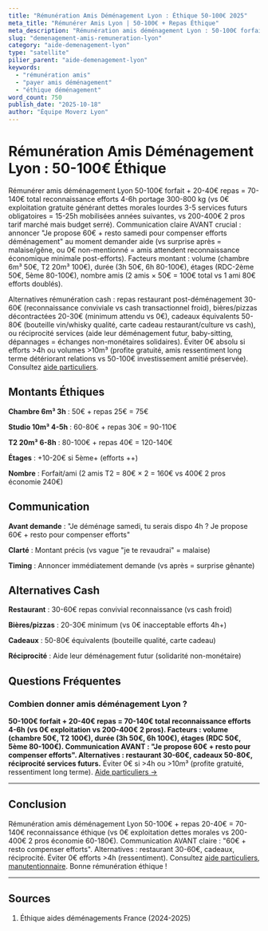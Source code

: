 ```yaml
---
title: "Rémunération Amis Déménagement Lyon : Éthique 50-100€ 2025"
meta_title: "Rémunérer Amis Lyon | 50-100€ + Repas Éthique"
meta_description: "Rémunération amis déménagement Lyon : 50-100€ forfait + 20-40€ repas = reconnaissance efforts 4-6h vs 0€ exploitation. Éthique, communication."
slug: "demenagement-amis-remuneration-lyon"
category: "aide-demenagement-lyon"
type: "satellite"
pilier_parent: "aide-demenagement-lyon"
keywords:
  - "rémunération amis"
  - "payer amis déménagement"
  - "éthique déménagement"
word_count: 750
publish_date: "2025-10-18"
author: "Équipe Moverz Lyon"
---
```


# Rémunération Amis Déménagement Lyon : 50-100€ Éthique

Rémunérer amis déménagement Lyon 50-100€ forfait + 20-40€ repas = 70-140€ total reconnaissance efforts 4-6h portage 300-800 kg (vs 0€ exploitation gratuite générant dettes morales lourdes 3-5 services futurs obligatoires = 15-25h mobilisées années suivantes, vs 200-400€ 2 pros tarif marché mais budget serré). Communication claire AVANT crucial : annoncer "Je propose 60€ + resto samedi pour compenser efforts déménagement" au moment demander aide (vs surprise après = malaise/gêne, ou 0€ non-mentionné = amis attendent reconnaissance économique minimale post-efforts). Facteurs montant : volume (chambre 6m³ 50€, T2 20m³ 100€), durée (3h 50€, 6h 80-100€), étages (RDC-2ème 50€, 5ème 80-100€), nombre amis (2 amis × 50€ = 100€ total vs 1 ami 80€ efforts doublés).

Alternatives rémunération cash : repas restaurant post-déménagement 30-60€ (reconnaissance conviviale vs cash transactionnel froid), bières/pizzas décontractées 20-30€ (minimum attendu vs 0€), cadeaux équivalents 50-80€ (bouteille vin/whisky qualité, carte cadeau restaurant/culture vs cash), ou réciprocité services (aide leur déménagement futur, baby-sitting, dépannages = échanges non-monétaires solidaires). Éviter 0€ absolu si efforts >4h ou volumes >10m³ (profite gratuité, amis ressentiment long terme détériorant relations vs 50-100€ investissement amitié préservée). Consultez [aide particuliers](/blog/aide-demenagement-lyon/aide-demenagement-entre-particuliers-lyon).

## Montants Éthiques

**Chambre 6m³ 3h** : 50€ + repas 25€ = 75€

**Studio 10m³ 4-5h** : 60-80€ + repas 30€ = 90-110€

**T2 20m³ 6-8h** : 80-100€ + repas 40€ = 120-140€

**Étages** : +10-20€ si 5ème+ (efforts ++)

**Nombre** : Forfait/ami (2 amis T2 = 80€ × 2 = 160€ vs 400€ 2 pros économie 240€)

## Communication

**Avant demande** : "Je déménage samedi, tu serais dispo 4h ? Je propose 60€ + resto pour compenser efforts"

**Clarté** : Montant précis (vs vague "je te revaudrai" = malaise)

**Timing** : Annoncer immédiatement demande (vs après = surprise gênante)

## Alternatives Cash

**Restaurant** : 30-60€ repas convivial reconnaissance (vs cash froid)

**Bières/pizzas** : 20-30€ minimum (vs 0€ inacceptable efforts 4h+)

**Cadeaux** : 50-80€ équivalents (bouteille qualité, carte cadeau)

**Réciprocité** : Aide leur déménagement futur (solidarité non-monétaire)

## Questions Fréquentes

### Combien donner amis déménagement Lyon ?

**50-100€ forfait + 20-40€ repas = 70-140€ total reconnaissance efforts 4-6h (vs 0€ exploitation vs 200-400€ 2 pros). Facteurs : volume (chambre 50€, T2 100€), durée (3h 50€, 6h 100€), étages (RDC 50€, 5ème 80-100€). Communication AVANT : "Je propose 60€ + resto pour compenser efforts". Alternatives : restaurant 30-60€, cadeaux 50-80€, réciprocité services futurs.** Éviter 0€ si >4h ou >10m³ (profite gratuité, ressentiment long terme). [Aide particuliers →](/blog/aide-demenagement-lyon/aide-demenagement-entre-particuliers-lyon)

---

## Conclusion

Rémunération amis déménagement Lyon 50-100€ + repas 20-40€ = 70-140€ reconnaissance éthique (vs 0€ exploitation dettes morales vs 200-400€ 2 pros économie 60-180€). Communication AVANT claire : "60€ + resto compenser efforts". Alternatives : restaurant 30-60€, cadeaux, réciprocité. Éviter 0€ efforts >4h (ressentiment). Consultez [aide particuliers](/blog/aide-demenagement-lyon/aide-demenagement-entre-particuliers-lyon), [manutentionnaire](/blog/satellites/manutentionnaire-demenagement-lyon). Bonne rémunération éthique !

---

## Sources

1. Éthique aides déménagements France (2024-2025)


